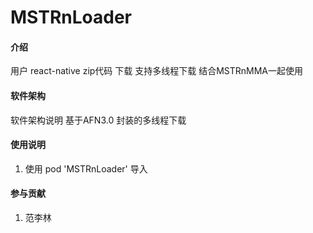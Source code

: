 # MSTRnLoader

#### 介绍
用户 react-native zip代码 下载
支持多线程下载
结合MSTRnMMA一起使用

#### 软件架构
软件架构说明
基于AFN3.0 封装的多线程下载

#### 使用说明
1. 使用 pod 'MSTRnLoader' 导入

#### 参与贡献
1. 范李林


